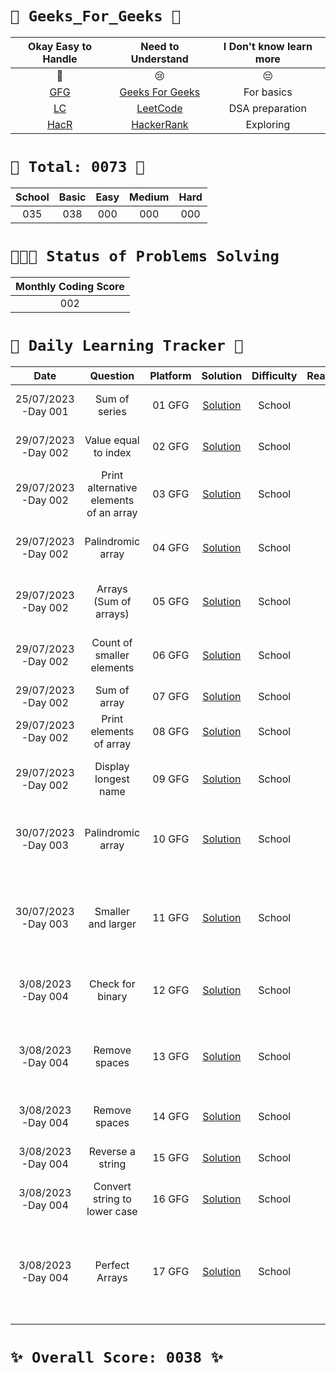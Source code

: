 # `🌟 Geeks_For_Geeks 🌟`



|                   Okay Easy to Handle                   |                          Need to Understand                          | I Don't know learn more |
| :------------------------------------------------------: | :-------------------------------------------------------------------: | :---------------------: |
|                            💚                            |                                  😢                                  |           😔           |
| [GFG](https://auth.geeksforgeeks.org/user/) | [Geeks For Geeks](https://auth.geeksforgeeks.org/user/) |       For basics       |
|          [LC](https://leetcode.com//)          |             [LeetCode](https://leetcode.com//)             |     DSA preparation     |
|    [HacR](https://www.hackerrank.com?=1)    |        [HackerRank](https://www.hackerrank.com/?hr_r=1)        |        Exploring        |



# `💝 Total: 0073 💝`


| School | Basic | Easy | Medium | Hard |
| :--:   | :----: | :--: | :--: | :--: |
|   035  |  038   | 000  | 000  | 000  |


# `🏃🏃🏃 Status of Problems Solving`


| Monthly Coding Score |
| :------------------: |
|      002     |




# `💪 Daily Learning Tracker 👏`


|        Date        |                                                                                               Question                                                                                               |    Platform    |                                             Solution                                             | Difficulty | Reaction |                                    Description                                    |
| :-----------------: | :---------------------------------------------------------------------------------------------------------------------------------------------------------------------------------------------------: | :------------: | :-----------------------------------------------------------------------------------------------: | :--------: | :------: | :--------------------------------------------------------------------------------: |
|  25/07/2023 -Day 001  |  Sum of series  |  01 GFG  |  [Solution](https://github.com/sireesha-siri/Geeks_For_Geeks/blob/main/Array_School/Sum_of_series.py)  |  School  |  💚  |  Includes mathematical formula  |
|  29/07/2023 -Day 002  |  Value equal to index  |  02 GFG  |  [Solution](https://github.com/sireesha-siri/Geeks_For_Geeks/blob/main/Array_School/Value_equal_to_index.py)  |  School  |  💚  |  Comparing index position  |
|  29/07/2023 -Day 002  |  Print alternative elements of an array |  03 GFG  |  [Solution](https://github.com/sireesha-siri/Geeks_For_Geeks/blob/main/Array_School/Print_alternate_elements_of_an_array.py)  |  School  |  💚  |  Print numbers alternatively  |
|  29/07/2023 -Day 002  |  Palindromic array |  04 GFG  |  [Solution](https://github.com/sireesha-siri/Geeks_For_Geeks/blob/main/Array_School/Palindromic_array.py)  |  School  |  💚  |  Array must contain palindrome numbers  |
|  29/07/2023 -Day 002  |  Arrays (Sum of arrays) |  05 GFG  |  [Solution](https://github.com/sireesha-siri/Geeks_For_Geeks/blob/main/Array_School/Arrays(Sum_of_array).py)  |  School  |  💚  |  Sum of elements present in the array  | 
|  29/07/2023 -Day 002  |  Count of smaller elements |  06 GFG  |  [Solution](https://github.com/sireesha-siri/Geeks_For_Geeks/blob/main/Array_School/Count_of_smaller_elements.py)  |  School  |  💚  |  Elements which are at most the given value  |
|  29/07/2023 -Day 002  |  Sum of array |  07 GFG  |  [Solution](https://github.com/sireesha-siri/Geeks_For_Geeks/blob/main/Array_School/Sum_of_array.py)  |  School  |  💚  |  Finding sum of elements  |
|  29/07/2023 -Day 002  |  Print elements of array |  08 GFG  |  [Solution](https://github.com/sireesha-siri/Geeks_For_Geeks/blob/main/Array_School/Print_elements_of_array.py)  |  School  |  💚  |  Displaying the elements  |
|  29/07/2023 -Day 002  |  Display longest name |  09 GFG  |  [Solution](https://github.com/sireesha-siri/Geeks_For_Geeks/blob/main/Array_School/Display_longest_name.py)  |  School  |  💚  |  Display longest name among the array  |
|  30/07/2023 -Day 003  |  Palindromic array |  10 GFG  |  [Solution](https://github.com/sireesha-siri/Geeks_For_Geeks/blob/main/Array_School/C++_Array(print_an_element).py)  |  School  |  💚  |  Print the element present at the given index  |
|  30/07/2023 -Day 003  |  Smaller and larger |  11 GFG  |  [Solution](https://github.com/sireesha-siri/Geeks_For_Geeks/blob/main/Array_School/Smaller_and_larger.py)  |  School  |  💚  |  Display the number which is greater and less than the given number  |
|  3/08/2023 -Day 004  |  Check for binary |  12 GFG  |  [Solution](https://github.com/sireesha-siri/Geeks_For_Geeks/blob/main/Array_School/Check_for_binary.py)  |  School  |  💚  |  Checking the sequence whether it is binary or not  |
|  3/08/2023 -Day 004  |  Remove spaces |  13 GFG  |  [Solution](https://github.com/sireesha-siri/Geeks_For_Geeks/blob/main/Array_School/Remove_spaces.py)  |  School  |  💚  |  Remove spaces from the given sequence and join the words  |
|  3/08/2023 -Day 004  |  Remove spaces |  14 GFG  |  [Solution](https://github.com/sireesha-siri/Geeks_For_Geeks/blob/main/Array_School/Convert_string_to_lower.py)  |  School  |  💚  |  Convert characters to lower case  |
|  3/08/2023 -Day 004  |  Reverse a string |  15 GFG  |  [Solution](https://github.com/sireesha-siri/Geeks_For_Geeks/blob/main/Array_School/Reverse_string.py)  |  School  |  💚  |  Reverse the order of the string |
|  3/08/2023 -Day 004  |  Convert string to lower case |  16 GFG  |  [Solution](https://github.com/sireesha-siri/Geeks_For_Geeks/blob/main/Array_School/Convert_string_to_lower.py)  |  School  |  💚  |  Convert characters to lower case |
|  3/08/2023 -Day 004  |  Perfect Arrays |  17 GFG  |  [Solution](https://github.com/sireesha-siri/Geeks_For_Geeks/blob/main/Array_School/Perfect_arrays.py)  |  School  |  💚  |  Reverse the array and compare with the previous whether it is perfect or not |

# `✨ Overall Score: 0038 ✨`